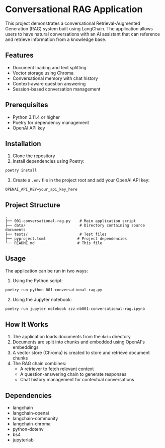 # Conversational RAG Application

This project demonstrates a conversational Retrieval-Augmented Generation (RAG) system built using LangChain. The application allows users to have natural conversations with an AI assistant that can reference and retrieve information from a knowledge base.

## Features

- Document loading and text splitting
- Vector storage using Chroma
- Conversational memory with chat history
- Context-aware question answering
- Session-based conversation management

## Prerequisites

- Python 3.11.4 or higher
- Poetry for dependency management
- OpenAI API key

## Installation

1. Clone the repository
2. Install dependencies using Poetry:

```bash
poetry install
```

3. Create a `.env` file in the project root and add your OpenAI API key:

```
OPENAI_API_KEY=your_api_key_here
```

## Project Structure

```
.
├── 001-conversational-rag.py    # Main application script
├── data/                        # Directory containing source documents
├── tests/                       # Test files
├── pyproject.toml              # Project dependencies
└── README.md                   # This file
```

## Usage

The application can be run in two ways:

1. Using the Python script:

```bash
poetry run python 001-conversational-rag.py
```

2. Using the Jupyter notebook:

```bash
poetry run jupyter notebook zzz-nb001-conversational-rag.ipynb
```

## How It Works

1. The application loads documents from the `data` directory
2. Documents are split into chunks and embedded using OpenAI's embeddings
3. A vector store (Chroma) is created to store and retrieve document chunks
4. The RAG chain combines:
   - A retriever to fetch relevant context
   - A question-answering chain to generate responses
   - Chat history management for contextual conversations

## Dependencies

- langchain
- langchain-openai
- langchain-community
- langchain-chroma
- python-dotenv
- bs4
- jupyterlab
